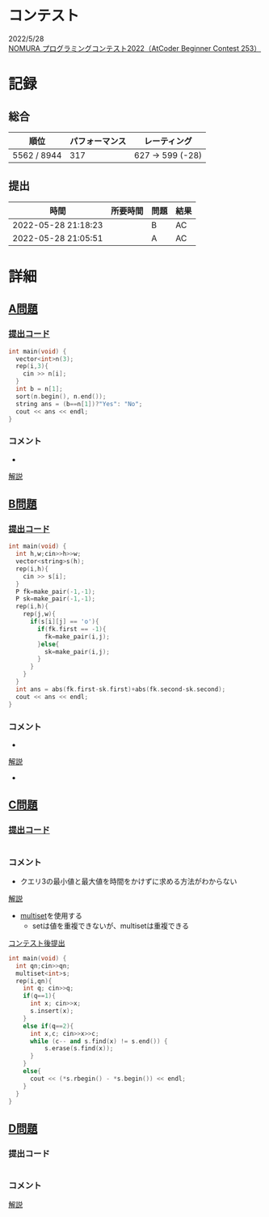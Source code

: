 # コンテスト
2022/5/28<br>
[NOMURA プログラミングコンテスト2022（AtCoder Beginner Contest 253）](https://atcoder.jp/contests/abc253)

# 記録
## 総合
|  順位  |  パフォーマンス  | レーティング |
| ---- | ---- | ---- |
| 5562 / 8944 | 317 | 627 → 599 (-28) |

## 提出
|  時間  |  所要時間  |  問題  | 結果 |
| ---- | ---- | ---- | ---- |
| 2022-05-28 21:18:23 |  | B | AC |
| 2022-05-28 21:05:51 |  | A | AC |


# 詳細
## [A問題](https://atcoder.jp/contests/abc253/tasks/abc253_a)
### [提出コード](https://atcoder.jp/contests/abc253/submissions/32005788)
```c++
int main(void) {
  vector<int>n(3);
  rep(i,3){
    cin >> n[i];
  }
  int b = n[1];
  sort(n.begin(), n.end());
  string ans = (b==n[1])?"Yes": "No";
  cout << ans << endl;
}
```

### コメント

* 

[解説]()


## [B問題](https://atcoder.jp/contests/abc253/tasks/abc253_b)
### [提出コード](https://atcoder.jp/contests/abc253/submissions/32016961)
```c++
int main(void) {
  int h,w;cin>>h>>w;
  vector<string>s(h);
  rep(i,h){
    cin >> s[i];
  }
  P fk=make_pair(-1,-1);
  P sk=make_pair(-1,-1);
  rep(i,h){
    rep(j,w){
      if(s[i][j] == 'o'){
        if(fk.first == -1){
          fk=make_pair(i,j);
        }else{
          sk=make_pair(i,j);
        }
      }
    }
  }
  int ans = abs(fk.first-sk.first)+abs(fk.second-sk.second);
  cout << ans << endl;
}
```

### コメント

* 

[解説]()

* 


## [C問題](https://atcoder.jp/contests/abc253/tasks/abc253_c)
### [提出コード]()

```c++

```

### コメント
* クエリ3の最小値と最大値を時間をかけずに求める方法がわからない

[解説](https://atcoder.jp/contests/abc253/editorial/4019)

* [multiset](http://vivi.dyndns.org/tech/cpp/multiset.html)を使用する
    * setは値を重複できないが、multisetは重複できる

[コンテスト後提出](https://atcoder.jp/contests/abc253/submissions/32059786)
```c++
int main(void) {
  int qn;cin>>qn;
  multiset<int>s;
  rep(i,qn){
    int q; cin>>q;
    if(q==1){
      int x; cin>>x;
      s.insert(x);
    }
    else if(q==2){
      int x,c; cin>>x>>c;
      while (c-- and s.find(x) != s.end()) {
          s.erase(s.find(x));
      }
    }
    else{
      cout << (*s.rbegin() - *s.begin()) << endl;
    }
  }
}
```

## [D問題]()
### 提出コード

```c++

```

### コメント

[解説]()
